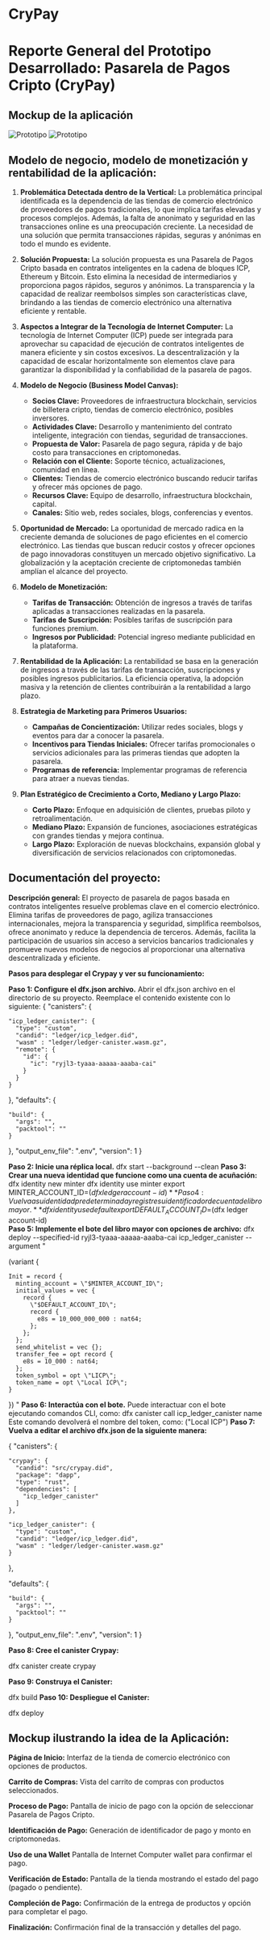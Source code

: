 # CryPay

# Reporte General del Prototipo Desarrollado: Pasarela de Pagos Cripto (CryPay)

## Mockup de la aplicación

![Prototipo](img/Pantalla1.png)
![Prototipo](img/Pantalla2.png)

## Modelo de negocio, modelo de monetización y rentabilidad de la aplicación:

1. **Problemática Detectada dentro de la Vertical:**
   La problemática principal identificada es la dependencia de las tiendas de comercio electrónico de proveedores de pagos tradicionales, lo que implica tarifas elevadas y procesos complejos. Además, la falta de anonimato y seguridad en las transacciones online es una preocupación creciente. La necesidad de una solución que permita transacciones rápidas, seguras y anónimas en todo el mundo es evidente.

2. **Solución Propuesta:**
   La solución propuesta es una Pasarela de Pagos Cripto basada en contratos inteligentes en la cadena de bloques ICP, Ethereum y Bitcoin. Esto elimina la necesidad de intermediarios y proporciona pagos rápidos, seguros y anónimos. La transparencia y la capacidad de realizar reembolsos simples son características clave, brindando a las tiendas de comercio electrónico una alternativa eficiente y rentable.

3. **Aspectos a Integrar de la Tecnología de Internet Computer:**
   La tecnología de Internet Computer (ICP) puede ser integrada para aprovechar su capacidad de ejecución de contratos inteligentes de manera eficiente y sin costos excesivos. La descentralización y la capacidad de escalar horizontalmente son elementos clave para garantizar la disponibilidad y la confiabilidad de la pasarela de pagos.

4. **Modelo de Negocio (Business Model Canvas):**
   - **Socios Clave:** Proveedores de infraestructura blockchain, servicios de billetera cripto, tiendas de comercio electrónico, posibles inversores.
   - **Actividades Clave:** Desarrollo y mantenimiento del contrato inteligente, integración con tiendas, seguridad de transacciones.
   - **Propuesta de Valor:** Pasarela de pago segura, rápida y de bajo costo para transacciones en criptomonedas.
   - **Relación con el Cliente:** Soporte técnico, actualizaciones, comunidad en línea.
   - **Clientes:** Tiendas de comercio electrónico buscando reducir tarifas y ofrecer más opciones de pago.
   - **Recursos Clave:** Equipo de desarrollo, infraestructura blockchain, capital.
   - **Canales:** Sitio web, redes sociales, blogs, conferencias y eventos.

5. **Oportunidad de Mercado:**
   La oportunidad de mercado radica en la creciente demanda de soluciones de pago eficientes en el comercio electrónico. Las tiendas que buscan reducir costos y ofrecer opciones de pago innovadoras constituyen un mercado objetivo significativo. La globalización y la aceptación creciente de criptomonedas también amplían el alcance del proyecto.

6. **Modelo de Monetización:**
   - **Tarifas de Transacción:** Obtención de ingresos a través de tarifas aplicadas a transacciones realizadas en la pasarela.
   - **Tarifas de Suscripción:** Posibles tarifas de suscripción para funciones premium.
   - **Ingresos por Publicidad:** Potencial ingreso mediante publicidad en la plataforma.

7. **Rentabilidad de la Aplicación:**
   La rentabilidad se basa en la generación de ingresos a través de las tarifas de transacción, suscripciones y posibles ingresos publicitarios. La eficiencia operativa, la adopción masiva y la retención de clientes contribuirán a la rentabilidad a largo plazo.

8. **Estrategia de Marketing para Primeros Usuarios:**
   - **Campañas de Concientización:** Utilizar redes sociales, blogs y eventos para dar a conocer la pasarela.
   - **Incentivos para Tiendas Iniciales:** Ofrecer tarifas promocionales o servicios adicionales para las primeras tiendas que adopten la pasarela.
   - **Programas de referencia:** Implementar programas de referencia para atraer a nuevas tiendas.

9. **Plan Estratégico de Crecimiento a Corto, Mediano y Largo Plazo:**
   - **Corto Plazo:** Enfoque en adquisición de clientes, pruebas piloto y retroalimentación.
   - **Mediano Plazo:** Expansión de funciones, asociaciones estratégicas con grandes tiendas y mejora continua.
   - **Largo Plazo:** Exploración de nuevas blockchains, expansión global y diversificación de servicios relacionados con criptomonedas.

## Documentación del proyecto:

**Descripción general:**
El proyecto de pasarela de pagos basada en contratos inteligentes resuelve problemas clave en el comercio electrónico. Elimina tarifas de proveedores de pago, agiliza transacciones internacionales, mejora la transparencia y seguridad, simplifica reembolsos, ofrece anonimato y reduce la dependencia de terceros. Además, facilita la participación de usuarios sin acceso a servicios bancarios tradicionales y promueve nuevos modelos de negocios al proporcionar una alternativa descentralizada y eficiente.

**Pasos para desplegar el Crypay y ver su funcionamiento:**

**Paso 1: Configure el dfx.json archivo.**
Abrir el dfx.json archivo en el directorio de su proyecto. Reemplace el contenido existente con lo siguiente:
{
  "canisters": {

    "icp_ledger_canister": {
      "type": "custom",
      "candid": "ledger/icp_ledger.did",
      "wasm" : "ledger/ledger-canister.wasm.gz",
      "remote": {
        "id": {
          "ic": "ryjl3-tyaaa-aaaaa-aaaba-cai"
        }
      }
    }
  },
  "defaults": {
   
    "build": {
      "args": "",
      "packtool": ""
    }
  },
  "output_env_file": ".env",
  "version": 1
}

**Paso 2: Inicie una réplica local.**
dfx start --background --clean
**Paso 3: Crear una nueva identidad que funcione como una cuenta de acuñación:**
dfx identity new minter
dfx identity use minter
export MINTER_ACCOUNT_ID=$(dfx ledger account-id)
**Paso 4: Vuelva a su identidad predeterminada y registre su identificador de cuenta de libro mayor.**
dfx identity use default
export DEFAULT_ACCOUNT_ID=$(dfx ledger account-id)  
**Paso 5: Implemente el bote del libro mayor con opciones de archivo:**
dfx deploy --specified-id ryjl3-tyaaa-aaaaa-aaaba-cai icp_ledger_canister --argument "

  (variant {

    Init = record {
      minting_account = \"$MINTER_ACCOUNT_ID\";
      initial_values = vec {
        record {
          \"$DEFAULT_ACCOUNT_ID\";
          record {
            e8s = 10_000_000_000 : nat64;
          };
        };
      };
      send_whitelist = vec {};
      transfer_fee = opt record {
        e8s = 10_000 : nat64;
      };
      token_symbol = opt \"LICP\";
      token_name = opt \"Local ICP\";
    }
  })
"
**Paso 6: Interactúa con el bote.**
Puede interactuar con el bote ejecutando comandos CLI, como:
dfx canister call icp_ledger_canister name 
Este comando devolverá el nombre del token, como:
("Local ICP")
**Paso 7: Vuelva a editar el archivo dfx.json de la siguiente manera:**

 {
  "canisters": {

    "crypay": {
      "candid": "src/crypay.did",
      "package": "dapp",
      "type": "rust",
      "dependencies": [
        "icp_ledger_canister"
      ]
    },

    "icp_ledger_canister": {
      "type": "custom",
      "candid": "ledger/icp_ledger.did",
      "wasm" : "ledger/ledger-canister.wasm.gz"
    }
  },


  "defaults": {

    "build": {
      "args": "",
      "packtool": ""
    }
  },
  "output_env_file": ".env",
  "version": 1
}


**Paso 8: Cree el canister Crypay:**

dfx canister create crypay

**Paso 9: Construya el Canister:**

dfx build
**Paso 10: Despliegue el Canister:**

dfx deploy

## Mockup ilustrando la idea de la Aplicación:

**Página de Inicio:**
Interfaz de la tienda de comercio electrónico con opciones de productos.

**Carrito de Compras:**
Vista del carrito de compras con productos seleccionados.

**Proceso de Pago:**
Pantalla de inicio de pago con la opción de seleccionar Pasarela de Pagos Cripto.

**Identificación de Pago:**
Generación de identificador de pago y monto en criptomonedas.

**Uso de una Wallet**
Pantalla de Internet Computer wallet para confirmar el pago.

**Verificación de Estado:**
Pantalla de la tienda mostrando el estado del pago (pagado o pendiente).

**Compleción de Pago:**
Confirmación de la entrega de productos y opción para completar el pago.

**Finalización:**
Confirmación final de la transacción y detalles del pago.
